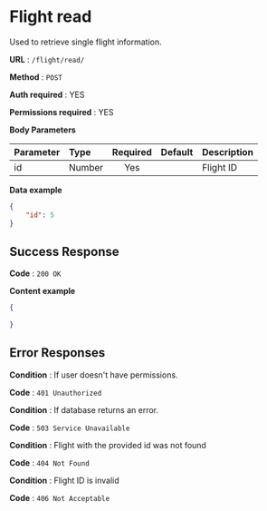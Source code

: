 # Flight read

Used to retrieve single flight information.

**URL** : `/flight/read/`

**Method** : `POST`

**Auth required** : YES

**Permissions required** : YES

**Body Parameters**

|Parameter|Type|Required|Default|Description|
|:---------|:---|:------:|:-------:|:-----------|
|id|Number|Yes||Flight ID|

**Data example**

```json
{
    "id": 5
}
```

## Success Response

**Code** : `200 OK`

**Content example**

```json
{
    
}
```

## Error Responses

**Condition** : If user doesn't have permissions.

**Code** : `401 Unauthorized`

**Condition** : If database returns an error.

**Code** : `503 Service Unavailable`

**Condition** : Flight with the provided id was not found

**Code** : `404 Not Found`

**Condition** : Flight ID is invalid

**Code** : `406 Not Acceptable`
